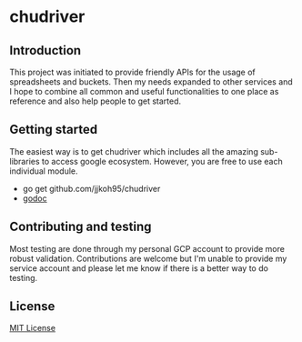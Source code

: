 # chudriver

## Introduction
This project was initiated to provide friendly APIs for the usage of spreadsheets and buckets. Then my needs expanded to other services and I hope to combine all common and useful functionalities to one place as reference and also help people to get started.

## Getting started
The easiest way is to get chudriver which includes all the amazing sub-libraries to access google ecosystem. However, you are free to use each individual module.
- go get github.com/jjkoh95/chudriver
- [godoc](https://godoc.org/github.com/jjkoh95/chudriver)

## Contributing and testing
Most testing are done through my personal GCP account to provide more robust validation. Contributions are welcome but I'm unable to provide my service account and please let me know if there is a better way to do testing.

## License
[MIT License](https://github.com/jjkoh95/chudriver/blob/master/LICENSE)